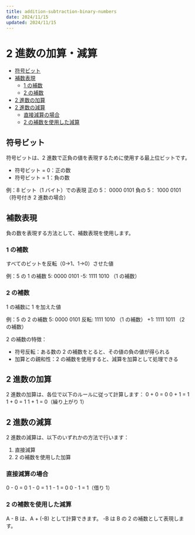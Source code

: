 ```yaml
---
title: addition-subtraction-binary-numbers
date: 2024/11/15
updated: 2024/11/15
---
```


# 2 進数の加算・減算

- [符号ビット](#符号ビット)
- [補数表現](#補数表現)
  - [1 の補数](#1-の補数)
  - [2 の補数](#2-の補数)
- [2 進数の加算](#2-進数の加算)
- [2 進数の減算](#2-進数の減算)
  - [直接減算の場合](#直接減算の場合)
  - [2 の補数を使用した減算](#2の補数を使用した減算)

## 符号ビット

符号ビットは、2 進数で正負の値を表現するために使用する最上位ビットです。

- 符号ビット = 0：正の数
- 符号ビット = 1：負の数

例：8 ビット（1 バイト）での表現
正の 5： 0000 0101
負の 5： 1000 0101 （符号付き 2 進数の場合）

## 補数表現

負の数を表現する方法として、補数表現を使用します。

### 1 の補数

すべてのビットを反転（0→1、1→0）させた値

例：5 の 1 の補数
5: 0000 0101
-5: 1111 1010 （1 の補数）

### 2 の補数

1 の補数に 1 を加えた値

例：5 の 2 の補数
5: 0000 0101
反転: 1111 1010 （1 の補数）
+1: 1111 1011 （2 の補数）

2 の補数の特徴：

- 符号反転：ある数の 2 の補数をとると、その値の負の値が得られる
- 加算との親和性：2 の補数を使用すると、減算を加算として処理できる

## 2 進数の加算

2 進数の加算は、各位で以下のルールに従って計算します：
0 + 0 = 0
0 + 1 = 1
1 + 0 = 1
1 + 1 = 0（繰り上がり 1）

## 2 進数の減算

2 進数の減算は、以下のいずれかの方法で行います：

1. 直接減算
2. 2 の補数を使用した加算

### 直接減算の場合

0 - 0 = 0
1 - 0 = 1
1 - 1 = 0
0 - 1 = 1（借り 1）

### 2 の補数を使用した減算

A - B は、A + (-B) として計算できます。
-B は B の 2 の補数として表現します。
